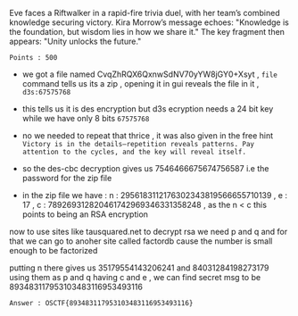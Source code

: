 Eve faces a Riftwalker in a rapid-fire trivia duel, with her team’s combined knowledge securing victory. Kira Morrow’s message echoes: "Knowledge is the foundation, but wisdom lies in how we share it." The key fragment then appears: "Unity unlocks the future."

`Points : 500`

- we got a file named CvqZhRQX6QxnwSdNV70yYW8jGY0+Xsyt , `file` command tells us its  a zip , opening it in gui reveals the file in it , `d3s:67575768` 

- this tells us it is des encryption but d3s ecryption needs a 24 bit key while we have only 8 bits `67575768
 `
- no we needed to repeat that thrice , it was also given in the free hint `Victory is in the details—repetition reveals patterns. Pay attention to the cycles, and the key will reveal itself.`

- so the des-cbc decryption gives us  7546466675674756587 i.e the password for the zip file

- in the zip file we have :
	n : 2956183112176302343819566655710139 , 
	e : 17 , 
	c : 789269312820461742969346331358248 , 
as the n < c this points to being an RSA encryption

now to use sites like tausquared.net to decrypt rsa we need p and q and for that we can go to anoher site called factordb cause the number is small enough to be factorized

putting n there gives us 35179554143206241 and 84031284198273179
using them as p and q having c and e , we can find secret msg to be 
893483117953103483116953493116

`Answer : OSCTF{893483117953103483116953493116}`
